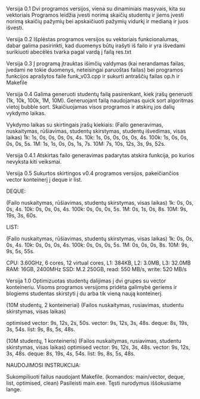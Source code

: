 Versija 0.1
Dvi programos versijos, viena su dinaminiais masyvais, kita su vektoriais
Programos leidžia įvesti norimą skaičių studentų ir jiems įvesti norimą skaičių pažymių bei apskaičiuoti pažymių vidurkį ir medianą ir juos išvesti.


Versija 0.2
Išplėstas programos versijos su vektoriais funkcionalumas, dabar galima pasirinkti, kad duomenys būtų irašyti iš failo ir yra išvedami surikiuoti abecėlės tvarka pagal vardą į failą res.txt

Versija 0.3
Į programą įtrauktas išimčių valdymas (kai nerandamas failas, įvedami ne tokie duomenys, neteisingai paruoštas failas) bei programos funkcijos aprašytos faile funk_v03.cpp ir sukurti antraščių failas op.h ir Makefile

Versija 0.4
Galima generuoti studentų failą pasirenkant, kiek įrašų generuoti (1k, 10k, 100k, 1M, 10M). Generuojant failą naudojamas quick sort algoritmas vietoj bubble sort. Skaičiuojamas visos programos ir atskirų jos dalių vykdymo laikas.

Vykdymo laikas su skirtingais įrašų kiekiais:
(Failo generavimas, nuskaitymas, rūšiavimas, studentų skirstymas, studentų išvedimas, visas laikas)
1k:    1s,          0s,          0s,         0s,                  0s,                 4s.
10k:   1s,          0s,          0s,         0s,                  0s,                 4s.
100k:  1s,          0s,          0s,         0s,                  0s,                 5s.
1M:    1s,          1s,          0s,         0s,                  1s,                 7s.
10M:   7s,          10s,         12s,        3s,                  9s,                 52s.

Versija 0.4.1
Atskirtas failo generavimas padarytas atskira funkcija, po kurios nevyksta kiti veiksmai.

Versija 0.5
Sukurtos skirtingos v0.4 programos versijos, pakeičiančios vector konteinerį į deque ir list.

DEQUE:

(Failo nuskaitymas, rūšiavimas, studentų skirstymas, visas laikas)
1k:    0s,          0s,         0s,                  4s.
10k:   0s,          0s,         0s,                  4s.
100k:  0s,          0s,         0s,                  5s.
1M:    0s,          1s,         0s,                  8s.
10M:   9s,          19s,        3s,                  60s.

LIST:

(Failo nuskaitymas, rūšiavimas, studentų skirstymas, visas laikas)
1k:    0s,          0s,         0s,                  4s.
10k:   0s,          0s,         0s,                  4s.
100k:  0s,          0s,         0s,                  5s.
1M:    0s,          0s,         0s,                  8s.
10M:   9s,          9s,         5s,                  55s.

CPU: 3.60GHz, 6 cores, 12 virtual cores, L1: 384KB, L2: 3.0MB, L3: 32.0MB
RAM: 16GB, 2400MHz
SSD: M.2 250GB, read: 550 MB/s, write: 520 MB/s

Versija 1.0
Optimizuotas studentų dalijimas į dvi grupes su vector konteineriu. Visoms programos versijoms pridėta galimybė geriems ir blogiems studentas skirstyti į du arba tik vieną naują konteinerį.

(10M studentų, 2 konteineriai)
(Failos nuskaitymas, rusiavimas, studentu skirstymas, visas laikas)

optimised vector: 9s, 12s, 2s, 50s.
vector:           9s, 12s, 3s, 48s.
deque:            8s, 19s, 3s, 54s.
list:             9s, 8s,  5s, 48s.

(10M studentų, 1 konteineris)
(Failos nuskaitymas, rusiavimas, studentu skirstymas, visas laikas)
optimised vector: 9s, 12s, 3s, 48s.
vector:           9s, 12s, 3s, 48s.
deque:            8s, 19s, 4s, 54s.
list:             9s, 8s,  5s, 48s.



NAUDOJIMOSI INSTRUKCIJA:

Sukompiliuoti failus naudojant Makefile. (komandos: main/vector, deque, list, optimised, clean)
Pasileisti main.exe.
Tęsti nurodymus iššokusiame lange.

